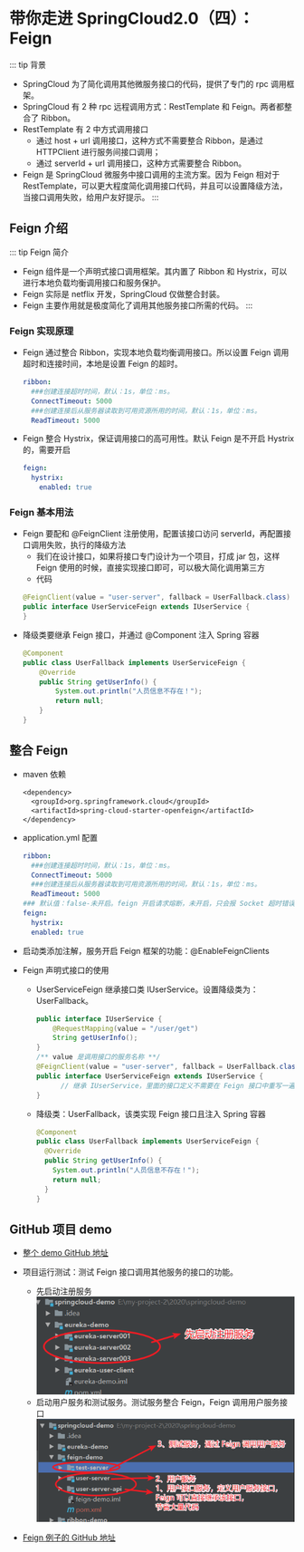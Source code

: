 # 带你走进 SpringCloud2.0（四）：Feign

::: tip 背景
* SpringCloud 为了简化调用其他微服务接口的代码，提供了专门的 rpc 调用框架。
* SpringCloud 有 2 种 rpc 远程调用方式：RestTemplate 和 Feign。两者都整合了 Ribbon。
* RestTemplate 有 2 中方式调用接口
  * 通过 host + url 调用接口，这种方式不需要整合 Ribbon，是通过 HTTPClient 进行服务间接口调用；
  * 通过 serverId + url 调用接口，这种方式需要整合 Ribbon。
* Feign 是 SpringCloud 微服务中接口调用的主流方案。因为 Feign 相对于 RestTemplate，可以更大程度简化调用接口代码，并且可以设置降级方法，当接口调用失败，给用户友好提示。
:::

## Feign 介绍
::: tip Feign 简介
* Feign 组件是一个声明式接口调用框架。其内置了 Ribbon 和 Hystrix，可以进行本地负载均衡调用接口和服务保护。
* Feign 实际是 netflix 开发，SpringCloud 仅做整合封装。
* Feign 主要作用就是极度简化了调用其他服务接口所需的代码。
:::

### Feign 实现原理
* Feign 通过整合 Ribbon，实现本地负载均衡调用接口。所以设置 Feign 调用超时和连接时间，本地是设置 Feign 的超时。
  ```.yml
  ribbon:
    ###创建连接超时时间，默认：1s，单位：ms。
    ConnectTimeout: 5000
    ###创建连接后从服务器读取到可用资源所用的时间，默认：1s，单位：ms。
    ReadTimeout: 5000
  ```
* Feign 整合 Hystrix，保证调用接口的高可用性。默认 Feign 是不开启 Hystrix 的，需要开启
  ``` .yml
  feign:
    hystrix:
      enabled: true
  ```

### Feign 基本用法
* Feign 要配和 @FeignClient 注册使用，配置该接口访问 serverId，再配置接口调用失败，执行的降级方法
  * 我们在设计接口，如果将接口专门设计为一个项目，打成 jar 包，这样 Feign 使用的时候，直接实现接口即可，可以极大简化调用第三方
  * 代码
  ``` Java
  @FeignClient(value = "user-server", fallback = UserFallback.class)
  public interface UserServiceFeign extends IUserService {
  }
  ```
* 降级类要继承 Feign 接口，并通过 @Component 注入 Spring 容器
  ``` Java
  @Component
  public class UserFallback implements UserServiceFeign {
      @Override
      public String getUserInfo() {
          System.out.println("人员信息不存在！");
          return null;
      }
  }
  ```

## 整合 Feign

* maven 依赖
  ``` Maven
  <dependency>
    <groupId>org.springframework.cloud</groupId>
    <artifactId>spring-cloud-starter-openfeign</artifactId>
  </dependency>
  ```

* application.yml 配置
  ``` .yml
  ribbon:
    ###创建连接超时时间，默认：1s，单位：ms。
    ConnectTimeout: 5000
    ###创建连接后从服务器读取到可用资源所用的时间，默认：1s，单位：ms。
    ReadTimeout: 5000
  ### 默认值：false-未开启。feign 开启请求熔断，未开启，只会报 Socket 超时错误，不会执行降级方法
  feign:
    hystrix:
    enabled: true
  ```

* 启动类添加注解，服务开启 Feign 框架的功能：@EnableFeignClients

* Feign 声明式接口的使用
  * UserServiceFeign 继承接口类 IUserService。设置降级类为：UserFallback。
    ``` Java
    public interface IUserService {
        @RequestMapping(value = "/user/get")
        String getUserInfo();
    }
    /** value 是调用接口的服务名称 **/
    @FeignClient(value = "user-server", fallback = UserFallback.class)
    public interface UserServiceFeign extends IUserService {
          // 继承 IUserService，里面的接口定义不需要在 Feign 接口中重写一遍，省略了代码
    }
    ```
  * 降级类：UserFallback，该类实现 Feign 接口且注入 Spring 容器
    ``` Java
    @Component
    public class UserFallback implements UserServiceFeign {
      @Override
      public String getUserInfo() {
        System.out.println("人员信息不存在！");
        return null;
      }
    }
    ```
## GitHub 项目 demo

* [整个 demo GitHub 地址](https://github.com/ChenFengHub/springcloud-demo )

* 项目运行测试：测试 Feign 接口调用其他服务的接口的功能。
  * 先启动注册服务
  ![](./image/feign-eureka-start.png)
  * 启动用户服务和测试服务。测试服务整合 Feign，Feign 调用用户服务接口
  ![](./image/feign-operation.png)

* [Feign 例子的 GitHub 地址](https://github.com/ChenFengHub/springcloud-demo/tree/master/feign-demo)
